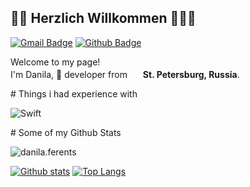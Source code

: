 ## 🖖🏽 Herzlich Willkommen 🧑🏽‍💻 
[![Gmail Badge](https://img.shields.io/badge/-danila.ferentz@gmail.com-c14438?style=flat&logo=Gmail&logoColor=white&link=mailto:danila.ferentz@gmail.com)](mailto:danila.ferentz@gmail.com) [![Github Badge](https://img.shields.io/badge/-danila.ferents-grey?style=flat&logo=github&logoColor=white&link=https://github.com/danilaferents/)](https://www.github.com/danila.ferents/) 
<p>Welcome to my page! </br> I'm Danila,  developer from <img src="https://i1.wp.com/www.youngpioneertours.com/wp-content/uploads/2020/03/Russian-Flag.jpg?resize=1536%2C960&ssl=1" width="17"/> <b>St. Petersburg, Russia</b>. </p>
# Things i had experience with
<p>
  <img alt="Swift" src="https://img.shields.io/badge/-Swift-FA7343?style=flat-square&logo=swift&logoColor=white" />
</p>
# Some of my Github Stats
<p align=left> <img src=https://komarev.com/ghpvc/?username=danilaferents alt=danila.ferents /> </p>

[![Github stats](https://github-readme-stats.vercel.app/api?username=danilaferents&show_icons=true&include_all_commits=true)](https://github.com/danilaferents/github-readme-stats)
[![Top Langs](https://github-readme-stats.vercel.app/api/top-langs/?username=danilaferents&layout=compact)](https://github.com/danila.ferents/github-readme-stats)


